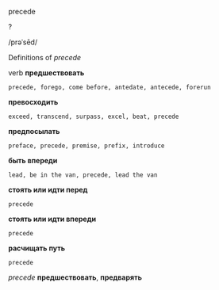 precede

?

/prəˈsēd/

Definitions of _precede_

verb
**предшествовать**

    precede, forego, come before, antedate, antecede, forerun
**превосходить**

    exceed, transcend, surpass, excel, beat, precede
**предпосылать**

    preface, precede, premise, prefix, introduce
**быть впереди**

    lead, be in the van, precede, lead the van
**стоять или идти перед**

    precede
**стоять или идти впереди**

    precede
**расчищать путь**

    precede

_precede_
**предшествовать**, **предварять**
